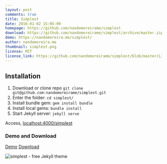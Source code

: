 ```yaml
---
layout: post
comments: true
title: Simplest
date: 2016-01-02 15:05:09
homepage: https://github.com/nandomoreirame/simplest
download: https://github.com/nandomoreirame/simplest/archive/master.zip
demo: https://nandomoreira.me/simplest/
author: nandomoreira.me
thumbnail: simplest.png
license: MIT
license_link: https://github.com/nandomoreirame/simplest/blob/master/LICENSE
---
```


## Installation

1. Download or clone repo `git clone git@github.com:nandomoreirame/simplest.git`
2. Enter the folder: `cd simplest/`
3. Install bundle gem: `gem install bundle`
4. Install local gems: `bundle install`
5. Start Jekyll server: `jekyll serve`

Access, [localhost:4000/simplest](https://localhost:4000/simplest)

### Demo and Download

[Demo](https://nandomoreira.me/simplest/)
[Download](https://github.com/nandomoreirame/simplest/archive/master.zip)

![simplest - free Jekyll theme](https://raw.githubusercontent.com/nandomoreirame/simplest/master/screenshot.png)
